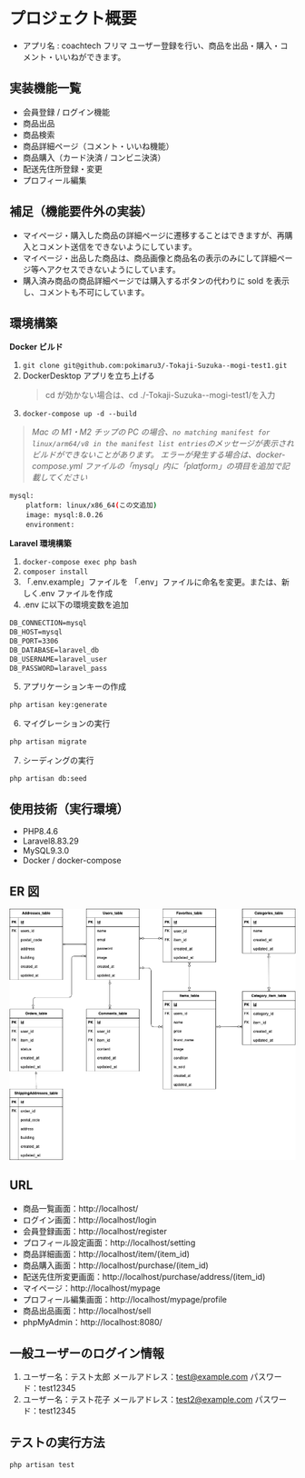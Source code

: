 # プロジェクト概要

- アプリ名 : coachtech フリマ
  ユーザー登録を行い、商品を出品・購入・コメント・いいねができます。

## 実装機能一覧

- 会員登録 / ログイン機能
- 商品出品
- 商品検索
- 商品詳細ページ（コメント・いいね機能）
- 商品購入（カード決済 / コンビニ決済）
- 配送先住所登録・変更
- プロフィール編集

## 補足（機能要件外の実装）

- マイページ・購入した商品の詳細ページに遷移することはできますが、再購入とコメント送信をできないようにしています。
- マイページ・出品した商品は、商品画像と商品名の表示のみにして詳細ページ等へアクセスできないようにしています。
- 購入済み商品の商品詳細ページでは購入するボタンの代わりに sold を表示し、コメントも不可にしています。

## 環境構築

**Docker ビルド**

1. `git clone git@github.com:pokimaru3/-Tokaji-Suzuka--mogi-test1.git`
2. DockerDesktop アプリを立ち上げる
   > cd が効かない場合は、cd ./-Tokaji-Suzuka--mogi-test1/を入力
3. `docker-compose up -d --build`

> _Mac の M1・M2 チップの PC の場合、`no matching manifest for linux/arm64/v8 in the manifest list entries`のメッセージが表示されビルドができないことがあります。
> エラーが発生する場合は、docker-compose.yml ファイルの「mysql」内に「platform」の項目を追加で記載してください_

```bash
mysql:
    platform: linux/x86_64(この文追加)
    image: mysql:8.0.26
    environment:
```

**Laravel 環境構築**

1. `docker-compose exec php bash`
2. `composer install`
3. 「.env.example」ファイルを 「.env」ファイルに命名を変更。または、新しく.env ファイルを作成
4. .env に以下の環境変数を追加

```text
DB_CONNECTION=mysql
DB_HOST=mysql
DB_PORT=3306
DB_DATABASE=laravel_db
DB_USERNAME=laravel_user
DB_PASSWORD=laravel_pass
```

5. アプリケーションキーの作成

```bash
php artisan key:generate
```

6. マイグレーションの実行

```bash
php artisan migrate
```

7. シーディングの実行

```bash
php artisan db:seed
```

## 使用技術（実行環境）

- PHP8.4.6
- Laravel8.83.29
- MySQL9.3.0
- Docker / docker-compose

## ER 図

![ER図](docs/er.png)

## URL

- 商品一覧画面：http://localhost/
- ログイン画面：http://localhost/login
- 会員登録画面：http://localhost/register
- プロフィール設定画面：http://localhost/setting
- 商品詳細画面：http://localhost/item/(item_id)
- 商品購入画面：http://localhost/purchase/(item_id)
- 配送先住所変更画面：http://localhost/purchase/address/(item_id)
- マイページ：http://localhost/mypage
- プロフィール編集画面：http://localhost/mypage/profile
- 商品出品画面：http://localhost/sell
- phpMyAdmin：http://localhost:8080/

## 一般ユーザーのログイン情報

1.  ユーザー名：テスト太郎
    メールアドレス：test@example.com
    パスワード：test12345
2.  ユーザー名：テスト花子
    メールアドレス：test2@example.com
    パスワード：test12345

## テストの実行方法

```bash
php artisan test
```

